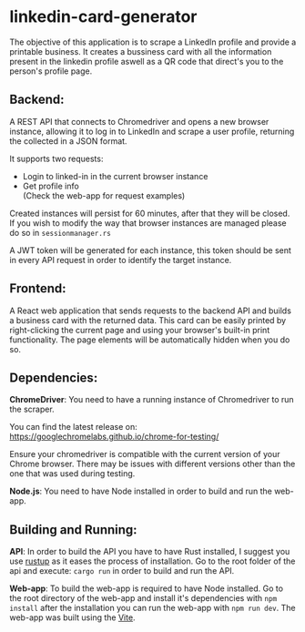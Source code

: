 # linkedin-card-generator

The objective of this application is to scrape a LinkedIn profile and provide a printable business. It creates a bussiness card with all the information present in the linkedin profile aswell as a QR code that direct's you to the person's profile page.

## Backend:

A REST API that connects to Chromedriver and opens a new browser instance, allowing it to log in to LinkedIn and scrape a user profile, returning the collected in a JSON format.

It supports two requests:

- Login to linked-in in the current browser instance
- Get profile info
<br>(Check the web-app for request examples)

Created instances will persist for 60 minutes, after that they will be closed. If you wish to modify the way that browser instances are managed please do so in `sessionmanager.rs`

A JWT token will be generated for each instance, this token should be sent in every API request in order to identify the target instance.

## Frontend:

A React web application that sends requests to the backend API and builds a business card with the returned data. This card can be easily printed by right-clicking the current page and using your browser's built-in print functionality. The page elements will be automatically hidden when you do so. 

## Dependencies:

**ChromeDriver**: 
You need to have a running instance of Chromedriver to run the scraper.

You can find the latest release on:
https://googlechromelabs.github.io/chrome-for-testing/

Ensure your chromedriver is compatible with the current version of your Chrome browser.
There may be issues with different versions other than the one that was used during testing.

**Node.js**:
You need to have Node installed in order to build and run the web-app.

## Building and Running:
**API**: 
In order to build the API you have to have Rust installed, I suggest you use [rustup](https://rustup.rs/) as it eases the process of installation.
Go to the root folder of the api and execute: ```cargo run``` in order to build and run the API.

**Web-app**:
To build the web-app is required to have Node installed. Go to the root directory of the web-app and install it's dependencies with `npm install` after the installation you can run the web-app with `npm run dev`. The web-app was built using the [Vite](https://vitejs.dev/).
